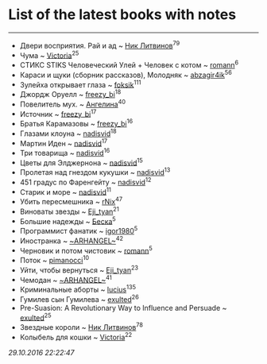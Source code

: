 # List of the latest books with notes
---

* Двери восприятия. Рай и ад ~ [Ник Литвинов](users/lec/leczQ3Eya3-linkedin)<sup>79</sup>
* Чума ~ [Victoria](users/113/113794223924688167852-google)<sup>25</sup>
* СТИКС STIKS Человеческий Улей + Человек с котом ~ [romann](users/102/10205442182733690-facebook)<sup>6</sup>
* Караси и щуки (сборник рассказов), Молодняк ~ [abzagir4ik](users/362/3621623-vkontakte)<sup>56</sup>
* Зулейха открывает глаза ~ [foksik](users/173/1734575-vkontakte)<sup>111</sup>
* Джордж Оруелл ~ [freezy_bi](users/870/87042697-vkontakte)<sup>18</sup>
* Повелитель мух. ~ [Ангелина](users/837/83788782-vkontakte)<sup>40</sup>
* Источник ~ [freezy_bi](users/870/87042697-vkontakte)<sup>17</sup>
* Братья Карамазовы ~ [freezy_bi](users/870/87042697-vkontakte)<sup>16</sup>
* Глазами клоуна ~ [nadisvid](users/113/1138852626183846-facebook)<sup>18</sup>
* Мартин Иден ~ [nadisvid](users/113/1138852626183846-facebook)<sup>17</sup>
* Три товарища ~ [nadisvid](users/113/1138852626183846-facebook)<sup>16</sup>
* Цветы для Элджернона ~ [nadisvid](users/113/1138852626183846-facebook)<sup>15</sup>
* Пролетая над гнездом кукушки ~ [nadisvid](users/113/1138852626183846-facebook)<sup>13</sup>
* 451 градус по Фаренгейту ~ [nadisvid](users/113/1138852626183846-facebook)<sup>12</sup>
* Старик и море ~ [nadisvid](users/113/1138852626183846-facebook)<sup>11</sup>
* Убить пересмешника ~ [rNix](users/115/115622071-twitter)<sup>47</sup>
* Виноваты звезды ~ [Eji_tyan](users/235/2352103981-twitter)<sup>21</sup>
* Большие надежды ~ [Беска](users/157/1577468-vkontakte)<sup>5</sup>
* Программист фанатик ~ [igor1980](users/100/100003094239547-facebook)<sup>5</sup>
* Иностранка ~ [~ARHANGEL~](users/642/64251996-vkontakte)<sup>42</sup>
* Черновик и потом чистовик ~ [romann](users/102/10205442182733690-facebook)<sup>5</sup>
* Поток ~ [pimanocci](users/117/117124011531379579265-google)<sup>10</sup>
* Уйти, чтобы вернуться ~ [Eji_tyan](users/235/2352103981-twitter)<sup>23</sup>
* Чемодан ~ [~ARHANGEL~](users/642/64251996-vkontakte)<sup>41</sup>
* Криминальные аборты ~ [lucius](users/838/83820536-yandex)<sup>135</sup>
* Гумилев сын Гумилева ~ [exulted](users/100/100599204551896265722-google)<sup>26</sup>
* Pre-Suasion: A Revolutionary Way to Influence and Persuade ~ [exulted](users/100/100599204551896265722-google)<sup>25</sup>
* Звездные короли ~ [Ник Литвинов](users/lec/leczQ3Eya3-linkedin)<sup>78</sup>
* Колыбель для кошки ~ [Victoria](users/113/113794223924688167852-google)<sup>22</sup>


_29.10.2016 22:22:47_
